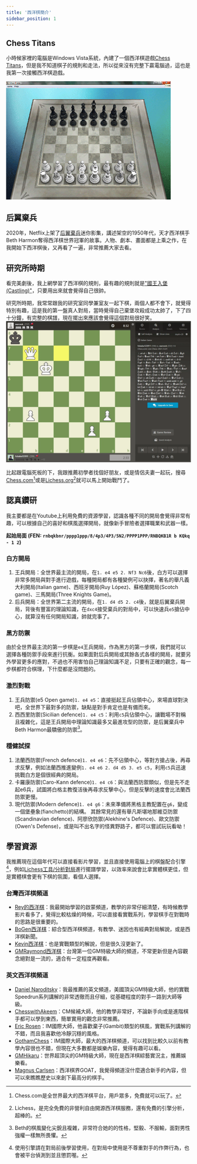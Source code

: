 ```yaml
---
title: '西洋棋簡介'
sidebar_position: 1
---
```

## Chess Titans
小時候家裡的電腦是Windows Vista系統，內建了一個西洋棋遊戲[Chess Titans](https://zh.wikipedia.org/zh-tw/Chess_Titans)，但是我不知道棋子的規則和走法，所以從來沒有完整下贏電腦過，這也是我第一次接觸西洋棋遊戲。

![img](./img/018.webp)

## 后翼棄兵

2020年，Netflix上架了[后翼棄兵](https://zh.wikipedia.org/zh-tw/%E5%90%8E%E7%BF%BC%E6%A3%84%E5%85%B5_(%E8%BF%B7%E4%BD%A0%E5%8A%87))迷你影集，講述架空的1950年代，天才西洋棋手Beth Harmon奪得西洋棋世界冠軍的故事。人物、劇本、畫面都是上乘之作，在我開始下西洋棋後，又再看了一遍，非常推薦大家去看。

## 研究所時期

看完美劇後，我上網學習了西洋棋的規則，最有趣的規則就是["國王入堡(Castling)"](https://zh.wikipedia.org/zh-tw/%E7%8E%8B%E8%BB%8A%E6%98%93%E4%BD%8D)，只要用出來就會覺得自己很帥。

研究所時期，我常常跟我的研究室同學兼室友一起下棋，兩個人都不會下，就覺得特別有趣，這是我的第一盤真人對局，當時覺得自己棄堡攻殺成功太帥了，下了四十分鐘，有完整的棋譜，現在擺出來應該會覺得這個對局很好笑。
![img](./img/001.webp)

比起跟電腦死板的下，我跟推薦初學者找個好朋友，或是情侶夫妻一起玩，搜尋[Chess.com](https://www.chess.com/home)[^1]或是[Lichess.org](https://lichess.org/)[^2]就可以馬上開始戰鬥了。

## 認真鑽研

我主要都是在Youtube上利用免費的資源學習，認識各種不同的開局會覺得非常有趣，可以根據自己的喜好和棋風選擇開局，就像新手冒險者選擇職業和武器一樣。

**起始局面 (FEN: `rnbqkbnr/pppp1ppp/8/4p3/4P3/5N2/PPPP1PPP/RNBQKB1R b KQkq - 1 2`)**

### 白方開局
1. 王兵開局：全世界最主流的開局，在`1. e4 e5 2. Nf3 Nc6`後，白方可以選擇非常多開局與對手進行遊戲，每種開局都有各種變例可以抉擇，著名的舉凡義大利開局(Italian game)、西班牙開局(Ruy López)、蘇格蘭開局(Scotch game)、三馬開局(Three Knights Game)。
1. 后兵開局：全世界第二主流的開局，在`1. d4 d5 2. c4`後，就是后翼棄兵開局，背後有豐富的理論知識，在`dxc4`接受棄兵的對局中，可以快速兵`e5`搶佔中心，就算沒有任何開局知識，帥就完事了。

### 黑方防禦
由於全世界最主流的第一步棋是`e4`王兵開局，作為黑方的第一步棋，我們就可以選擇各種防禦手段來進行抗衡。如果面對后兵開局或其餘各式各樣的開局，就要另外學習更多的應對，不過也不用害怕自己理論知識不足，只要有正確的觀念，每一步棋都符合棋理，下什麼都是沒問題的。

### 激烈對戰
1. 王兵防禦(e5 Open game)`1. e4 e5`：直接挺起王兵佔領中心，來場直球對決吧，全世界下最對多的防禦，缺點是對手肯定也是有備而來。
2. 西西里防禦(Sicilian defence)`1. e4 c5`：利用`c5`兵佔領中心，讓戰場不對稱且複雜化，這是王兵開局中理論知識最多又最進攻型的防禦，是后翼棄兵中Beth Harmon最驕傲的防禦[^3]。

### 穩健試探
1. 法蘭西防禦(French defence)`1. e4 e6`：先不佔領中心，等對方搶占後，再尋求反擊，例如法蘭西推進變例`1. e4 e6 2. d4 d5 3. e5 c5`，利用`c5`兵迅速挑戰白方是個很經典的開局。
2. 卡羅康防禦(Caro-Kann defence)`1. e4 c6`：與法蘭西防禦類似，但是先不走起e6兵，試圖將白格主教復活後再尋求反擊中心，但是反擊的速度會比法蘭西防禦更慢。
3. 現代防禦(Modern defence)`1. e4 g6`：未來準備將黑格主教配置在`g6`，變成一個堡壘象(fianchetto)的結構。
其餘常見的還有舉凡斯堪地那維亞防禦(Scandinavian defence)、阿廖欣防禦(Alekhine's Defence)、歐文防禦(Owen's Defense)，或是叫不出名字的怪異野路子，都可以嘗試玩玩看呦！

## 學習資源

我推薦現在這個年代可以直接看影片學習，並且直接使用電腦上的棋盤配合引擎[^4]，例如[Lichess工具/分析對局](https://lichess.org/analysis#1)進行擺譜學習，以效率來說會比拿實體棋更佳，但是實體棋會更有下棋的氛圍，看個人選擇。

### 台灣西洋棋頻道

* [Rey的西洋棋](https://www.youtube.com/@reychess)：我最開始學習的啟蒙頻道，教學的非常仔細清楚，有時候教學影片看多了，覺得比較枯燥的時候，可以直接看實戰系列，學習棋手在對戰時的思路是很重要的。
* [BoGen西洋棋](https://www.youtube.com/@Moladas)：綜合型西洋棋頻道，有教學、迷因也有經典對局解說，或是西洋棋新聞。
* [Kevin西洋棋](https://www.youtube.com/@kevin-sg5yk/videos)：也是實戰類型的解說，但是很久沒更新了。
* [GMRaymond西洋棋](https://www.youtube.com/@raymondsongchess/videos)：台灣第一位GM特級大師的頻道，不常更新但是內容觀念絕對是一流的，適合有一定程度再觀看。

### 英文西洋棋頻道

* [Daniel Naroditsky](https://www.youtube.com/@DanielNaroditskyGM)：我最推薦的英文頻道，美國頂尖GM特級大師，他的實戰Speedrun系列講解的非常透徹而且仔細，從基礎程度的對手一路到大師等級。
* [ChesswithAkeem](https://www.youtube.com/@ChesswithAkeem)：CM候補大師，他的教學非常好，不論新手向或是進階棋手都可以學到東西，簡單實用的觀念非常推薦。
* [Eric Rosen](https://www.youtube.com/@eric-rosen)：IM國際大師，他喜歡棄子(Gambit)類型的棋風，實戰系列講解的不錯，而且我喜歡他冷靜沉穩的風格。
* [GothamChess](https://www.youtube.com/@GothamChess/videos)：IM國際大師，最大的西洋棋頻道，可以找到比較久以前有教學內容很也不錯，但現在大多數都是娛樂內容，覺得有趣可以看。
* [GMHikaru](https://www.youtube.com/@GMHikaru)：世界超頂尖的GM特級大師，現在是西洋棋綜藝實況主，推薦娛樂看。
* [Magnus Carlsen](https://www.youtube.com/@themagnuscarlsen/videos)：西洋棋界GOAT，我覺得頻道沒什麼適合新手的內容，但可以來瞧瞧歷史以來創下最高分的棋手。

[^1]: Chess.com是全世界最大的西洋棋平台，用戶眾多，免費就可以玩了。
[^2]: Lichess，是完全免費的非營利自由開源西洋棋服務，還有免費的引擎分析，超棒的。
[^3]: Beth的棋風變化尖銳且複雜，非常符合她的的性格，堅毅、不服輸，面對男性強權一樣無所畏懼。
[^4]: 使用引擎請在對局前後學習使用，在對局中使用是不尊重對手的作弊行為，也會被平台偵測到並且懲罰喔。